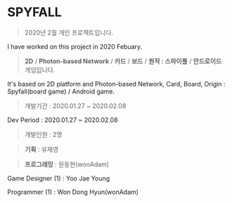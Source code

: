 # SPYFALL

> 2020년 2월 개인 프로젝트입니다.

I have worked on this project in 2020 Febuary.



> **2D** / **Photon-based Network** / **카드** / **보드** / **원작 : 스파이폴** / **안드로이드** 게임입니다.

It's based on 2D platform and Photon-based Network, Card, Board, Origin : Spyfall(board game) / Android game. 




> 개발기간 : 2020.01.27 ~ 2020.02.08 

Dev Period : 2020.01.27 ~ 2020.02.08




> 개발인원 : 2명

> **기획** : 유재영

> **프로그래밍** : 원동현(wonAdam)




Game Designer (1) : Yoo Jae Young

Programmer (1) : Won Dong Hyun(wonAdam)


